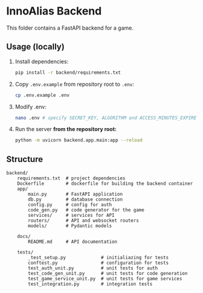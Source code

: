 # InnoAlias Backend

This folder contains a FastAPI backend for a game.


## Usage (locally)
1. Install dependencies:
   ```bash
   pip install -r backend/requirements.txt
   ```
2. Copy `.env.example` from repository root to `.env`:
   ```bash
   cp .env.example .env
   ```
3. Modify .env:
   ```bash
   nano .env # specify SECRET_KEY, ALGORITHM and ACCESS_MINUTES_EXPIRE_MINUTES
   ```
4. Run the server **from the repository root:**
   ```bash
   python -m uvicorn backend.app.main:app --reload
   ```


## Structure

```
backend/
    requirements.txt  # project dependencies
    Dockerfile        # dockerfile for building the backend container
    app/
        main.py       # FastAPI application
        db.py         # database connection
        config.py     # config for auth
        code_gen.py   # code generator for the game
        services/     # services for API
        routers/      # API and websocket routers
        models/       # Pydantic models

    docs/
        README.md     # API documentation

    tests/
        _test_setup.py             # initialiazing for tests
        conftest.py                # configuration for tests
        test_auth_unit.py          # unit tests for auth
        test_code_gen_unit.py      # unit tests for code generation
        test_game_service_unit.py  # unit tests for game services
        test_integration.py        # integration tests
```
